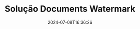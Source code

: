 ---
############################# Static ############################
layout: "family"
date:  2024-07-08T16:36:26
draft: false

product: "Watermark"
product_tag: "watermark"

lang: pt

############################# Head ############################
head_title: "Marca d'água do documento C# Java Node.js Python | Adicione uma Marca D'água"
head_description: "Adicione marca d'água a PDF, imagens e documentos. Solução de marca d'água para Microsoft Office, PDF, OpenDocument, imagens e etc."

############################# Header ############################
title: "Solução Documents Watermark"
description:  |
  Adicione marcas d'água de texto e imagem aos seus documentos e imagens.

  Pesquise e modifique marcas d'água de documentos de maneira conveniente.

  Obtenha informações sobre marcas d'água que são apresentadas em seus documentos.

############################# Supported Platforms ###############################
supported_platforms:
  enable: true
  head_title: "Escolha sua plataforma"
  title: "Independência da plataforma"
  description: "A biblioteca GroupDocs.Watermark suporta os seguintes sistemas operacionais e estruturas:"
  details_link_title: "Saiba mais"

  items:
    # items loop
    - title: ".NET"
      description: GroupDocs.Watermark .NET 
      color: "blue"
      tag: "net"
      link: "/watermark/net/"
      features_link: "https://docs.groupdocs.com/watermark/net/system-requirements/"
      features:
          # features loop
          - rows: "4"
            content: |
                    .NET Framework 4.5 or higher <br> .NET Core 3.0 or higher <br> .NET 5.0 or higher
      
          # features loop
          - rows: "1"
            content: |
                    Windows <br> Linux <br> Mac OS
      
          # features loop
          - rows: "3"
            content: |
                    Microsoft Visual Studio <br> JetBrains Rider <br> Microsoft Visual Code
      
          # features loop
          - rows: "1"
            content: |
                    50+ file formats
      

    # items loop
    - title: "Java"
      description: GroupDocs.Watermark Java
      color: "red"
      tag: "java"
      link: "/watermark/java/"
      features_link: "https://docs.groupdocs.com/watermark/java/system-requirements/"
      features:
          # features loop
          - rows: "4"
            content: |
                    Java 8 or higher <br> Kotlin
      
          # features loop
          - rows: "1"
            content: |
                    Windows <br> Linux <br> Mac OS
      
          # features loop
          - rows: "3"
            content: |
                    IntelliJ IDEA <br> Eclipse <br> NetBeans
      
          # features loop
          - rows: "1"
            content: |
                    50+ file formats

    # items loop
    - title: "Node.js"
      description: GroupDocs.Watermark Node.js
      color: "green"
      tag: "nodejs-java"
      link: "/watermark/nodejs-java/"
      features_link: "https://docs.groupdocs.com/watermark/"
      features:
          # features loop
          - rows: "4"
            content: |
                    Node.js 16+ and J2SE 8.0 (1.8)+
      
          # features loop
          - rows: "1"
            content: |
                    Windows <br> Linux <br> Mac OS
      
          # features loop
          - rows: "3"
            content: |
                    Atom <br> Visual Studio Code <br> Qualquer outro editor de texto
      
          # features loop
          - rows: "1"
            content: |
                    50+ file formats

    # items loop
    - title: "Python"
      description: GroupDocs.Watermark Python
      color: "yellow"
      tag: "python-net"
      link: "/watermark/python-net/"
      features_link: "https://docs.groupdocs.com/watermark/net/system-requirements/"
      features:
          # features loop
          - rows: "3"
            content: |
                    Python 3.9+ and .Net 6+
      
          # features loop
          - rows: "1"
            content: |
                    Windows <br> Linux <br> Mac OS
      
          # features loop
          - rows: "4"
            content: |
                    IDLE <br> PyCharm <br> Visual Studio Code
      
          # features loop
          - rows: "1"
            content: |
                    50+ file formats

############################# Features ###############################
features:
  enable: true
  title: "Análise de características de GroupDocs.Watermark"
  description: "A biblioteca projetada para adicionar, pesquisar e atualizar vários tipos de marcas d'água para formatos de documentos populares."

  items:
    # items loop
    - icon: "protect"
      title: "Proteja arquivos com marcas d'água"
      content: "Adicione marcas d'água de texto e imagem aos seus documentos comerciais."

    # items loop
    - icon: "search"
      title: "Pesquise marcas d'água existentes"
      content: "Obtenha informações detalhadas sobre marcas d'água colocadas anteriormente no documento."

    # items loop
    - icon: "manipulate"
      title: "Manipular marcas d'água de documentos"
      content: "Controle texto, estilo, imagem e outros recursos de marca d'água."

    # items loop
    - icon: "additional"
      title: "Vários recursos adicionais"
      content: "Obtenha informações do documento, atualize hiperlinks ou plano de fundo das páginas, etc."

############################# Code samples ############################
code_samples:
  enable: true
  title: "Proteja documentos com marcas d'água"
  description: "GroupDocs.Watermark exemplos de código de operações típicas."
  items:
    # code sample loop
    - title: "Criando uma marca d'água."
      content: |
       Para acrescentar uma marca d'água a um documento, forneça o caminho para o arquivo de destino. Você tem muitas opções para escolher para obter uma marca d'água personalizada em uma página específica.
      samples:
        - language: "C#"
          color: "blue"
          content: |
            ```csharp {style=abap}   
            // Especifique o documento a ser marcado com marca d'água
            using (Watermarker watermarker = new Watermarker("source.docx"))
            {
                // Criar objeto de marca d'água
                TextWatermark watermark = new TextWatermark("top secret", new Font("Arial", 36));

                // Definir opções de marca d'água
                watermark.ForegroundColor = Color.Red;
                watermark.HorizontalAlignment = HorizontalAlignment.Center;
                watermark.VerticalAlignment = VerticalAlignment.Center;

                // Adicione marca d'água e salve o arquivo processado
                watermarker.Add(watermark);
                watermarker.Save("result.docx");
            }
            ```
        - language: "Java"
          color: "red"
          content: |
            ```java {style=abap}   
            // Especifique o documento a ser marcado com marca d'água
            Watermarker watermarker = new Watermarker("source.docx");

            // Criar objeto de marca d'água
            TextWatermark watermark = new TextWatermark("top secret", new Font("Arial", 36));

            // Definir opções de marca d'água
            watermark.setForegroundColor(Color.getRed());
            watermark.setHorizontalAlignment(HorizontalAlignment.Center);
            watermark.setVerticalAlignment(VerticalAlignment.Center);

            // Adicione marca d'água e salve o arquivo processado
            watermarker.add(watermark);
            watermarker.save("result.docx");
            watermarker.close();
            ```
        - language: "TypeScript"
          color: "green"
          content: |
            ```javascript {style=abap}  
            // Especifique o documento a ser marcado com marca d'água
            const watermarker = new Watermarker("source.docx");

            // Criar objeto de marca d'água
            const watermark = new TextWatermark("top secret", new Font("Arial", 36));

            // Definir opções de marca d'água
            watermark.setForegroundColor(Color.getRed());
            watermark.setHorizontalAlignment(HorizontalAlignment.Center);
            watermark.setVerticalAlignment(VerticalAlignment.Center);

            // Adicione marca d'água e salve o arquivo processado
            watermarker.add(watermark);
            watermarker.save("result.docx");
            ```
        - language: "Python"
          color: "yellow"
          content: |
            ```python {style=abap}  
            def run():
                # Especifique o documento a ser marcado com marca d'água
                with groupdocs.watermark.Watermarker("source.docx") as watermarker:
                    font = groupdocs.watermark.watermarks.Font("Arial", 36.0)

                    # Criar objeto de marca d'água
                    watermark = groupdocs.watermark.watermarks.TextWatermark("top secret", font)

                    # Definir opções de marca d'água
                    watermark.foreground_color = groupdocs.watermark.watermarks.Color.red;
                    watermark.horizontal_alignment = groupdocs.watermark.common.HorizontalAlignment.CENTER
                    watermark.vertical_alignment = groupdocs.watermark.common.VerticalAlignment.CENTER

                    # Adicione marca d'água e salve o arquivo processado
                    watermarker.add(watermark)
                    watermarker.save("result.docx")
            ```


############################# Supported Formats ###############################
formats:
  enable: true
  title: "Mais de 50 formatos de arquivo suportados"
  description: "GroupDocs.Watermark fornece marca d'água para formatos populares de documentos e arquivos."

############################# Metrics ###############################
metrics:
  enable: true
  title: "Dados estatísticos da nossa biblioteca"
  description: "Mergulhe profundamente nas principais métricas, revelando insights sobre nossas conquistas, impacto e crescimento."

  items:
    # items loop
    - number: "50+"
      title: "Formatos suportados"
      content: "A Biblioteca é capaz de processar mais de 50 dos formatos de arquivo mais populares."

    # items loop
    - number: "500k"
      title: "NuGet downloads"
      content: "GroupDocs.Watermark para .NET é uma biblioteca popular com mais de 500.000 downloads em NuGet."

    # items loop
    - number: "15k"
      title: "Downloads do Maven"
      content: "Com mais de 15 mil downloads no Maven, GroupDocs.Watermark é uma escolha popular para Java desenvolvedores."

    # items loop
    - number: "140+"
      title: "Clientes satisfeitos"
      content: "Desenvolvedores individuais e grandes empresas em todo o mundo preferem nossas bibliotecas para criar soluções inovadoras."


############################# Customers ###############################
customers:
  enable: true
  title: "Nossos clientes satisfeitos"
  description: "GroupDocs bibliotecas são empregadas por marcas mundialmente renomadas e ilustres em todo o mundo."

  items:
    # items loop
    - title: "BenQ Corporation"
      logo: "benq"
      
    # items loop
    - title: "Nasdaq Stock Market"
      logo: "nasdaq"
      
    # items loop
    - title: "AT&T Inc."
      logo: "att"
      
    # items loop
    - title: "Customer logo AstraZeneca"
      logo: "astrazeneca"
      
    # items loop
    - title: "Central Bank of Argentina"
      logo: "argentinacentralbank"
      
    # items loop
    - title: "Roche Holding AG"
      logo: "roche"
      
    # items loop
    - title: "Capita"
      logo: "capita"
      
    # items loop
    - title: "Axa S.A."
      logo: "axa"
      
    # items loop
    - title: "Instructure Inc."
      logo: "instructure"
      
    # items loop
    - title: "Wipro"
      logo: "wipro"


############################# Actions ###############################
actions:
  enable: true
  title: "Pronto para começar?"
  description: "Experimente os GroupDocs.Watermark recursos gratuitamente em sua plataforma"

  items:
    # items loop
    - title: ".NET"
      color: "blue"
      link: "/watermark/net/"

    # items loop
    - title: "Java"
      color: "red"
      link: "/watermark/java/"

    # items loop
    - title: "Node.js"
      color: "green"
      link: "/watermark/nodejs-java/"      

############################# FAQ ###############################
faq:
  enable: true
  title: "Perguntas frequentes"
  description: "Confira nossas perguntas frequentes"

  items:
    # items loop
    - question: "As bibliotecas externas são exigidas por GroupDocs.Watermark para manipulação de documentos?"
      answer: "O GroupDocs.Watermark funciona de forma independente, sem necessidade de software de terceiros, como o Adobe Acrobat, Microsoft Office, etc."

    # items loop
    - question: "Posso testar GroupDocs.Watermark recursos antes de comprar?"
      answer: "Sim, GroupDocs.Watermark oferece um teste gratuito! Instale e experimente, mas lembre-se: as versões de teste adicionam “crachás de teste” aos seus documentos, somente as 3 primeiras páginas são processadas. Quer a experiência completa? Obtenha uma licença temporária gratuita de 30 dias para obter todas as funcionalidades. Veja os detalhes em [licença temporária](https://purchase.groupdocs.com/temporary-license/)."

    # items loop
    - question: "Quais tipos de licença são fornecidos?"
      answer: "Precisa de uma licença GroupDocs.Watermark? Temos opções! Escolha entre licenças com base em várias opções. Número de desenvolvedores em sua equipe. Locais de implantação, como escritório único ou locais de trabalho remotos. A distribuição ao cliente final precisa compartilhar o SDK/API com os clientes? Como alternativa, há uma licença para uso mensal: pague somente pelo que você usa com planos limitados. Mergulhe mais fundo e encontre o [preço perfeito](https://purchase.groupdocs.com/pricing/watermark/net/)."

############################# Cloud Links ###############################
cloud_links:
  enable: true
  title: "GroupDocs.Watermark APIs de baixo código"
  description: "Adicione marcas d'água aos arquivos pelo seu aplicativo usando nossa API REST baseada em nuvem."
  
  items:
    # items loop
    - title: "GroupDocs.Watermark Cloud for cURL"
      content: "Use a API cURL REST ful para marcar com marca d'água PDF, Word, Excel, PowerPoint, JPEG e outros formatos de arquivo populares."
      icon: "groupdocs_watermark-for-curl"
      link: "https://products.groupdocs.cloud/watermark/curl"

    # items loop
    - title: "GroupDocs.Watermark Cloud for .NET"
      content: "Capacite seus .NET aplicativos com recursos de marcação d'água de documentos do Cloud SDK para .NET. Proteja documentos comerciais por conta própria."
      icon: "groupdocs_watermark-for-net"
      link: "https://products.groupdocs.cloud/watermark/net"

    # items loop
    - title: "GroupDocs.Watermark Cloud for Java"
      content: "O SDK GroupDocs.Watermark projetado para Java concede novas possibilidades para seus Java aplicativos e arquivos de negócios."
      icon: "groupdocs_watermark-for-java"
      link: "https://products.groupdocs.cloud/watermark/java"

############################# App links ###############################
app_links:
  enable: true
  title: "GroupDocs.Watermark Aplicativos da Web"
  description: "GroupDocs concede acesso a um aplicativo web para adicionar marcas d'água aos seus documentos. Mais de 50 formatos de arquivo populares podem ser marcados com marca d'água em seu navegador favorito GRATUITAMENTE."

  items:
    # items loop
    - title: "GroupDocs.Watermark Total"
      content: "Ferramenta on-line para adicionar marcas d'água aos documentos a partir de qualquer dispositivo."
      icon: "groupdocs_watermark-app"
      link: "https://products.groupdocs.app/watermark/total"

    # items loop
    - title: "GroupDocs.Watermark DOCX"
      content: "Marca d'água MS Word DOCX on-line."
      icon: "groupdocs_words-app"
      link: "https://products.groupdocs.app/watermark/docx"

    # items loop
    - title: "GroupDocs.Watermark PDF"
      content: "Proteja PDF documentos on-line."
      icon: "groupdocs_pdf-app"
      link: "https://products.groupdocs.app/watermark/pdf"


      


---